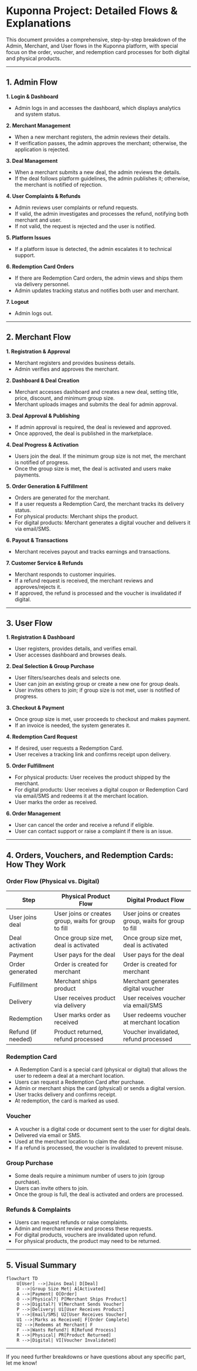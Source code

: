 # Kuponna Project: Detailed Flows & Explanations

This document provides a comprehensive, step-by-step breakdown of the Admin, Merchant, and User flows in the Kuponna platform, with special focus on the order, voucher, and redemption card processes for both digital and physical products.

---

## 1. Admin Flow

**1. Login & Dashboard**
- Admin logs in and accesses the dashboard, which displays analytics and system status.

**2. Merchant Management**
- When a new merchant registers, the admin reviews their details.
- If verification passes, the admin approves the merchant; otherwise, the application is rejected.

**3. Deal Management**
- When a merchant submits a new deal, the admin reviews the details.
- If the deal follows platform guidelines, the admin publishes it; otherwise, the merchant is notified of rejection.

**4. User Complaints & Refunds**
- Admin reviews user complaints or refund requests.
- If valid, the admin investigates and processes the refund, notifying both merchant and user.
- If not valid, the request is rejected and the user is notified.

**5. Platform Issues**
- If a platform issue is detected, the admin escalates it to technical support.

**6. Redemption Card Orders**
- If there are Redemption Card orders, the admin views and ships them via delivery personnel.
- Admin updates tracking status and notifies both user and merchant.

**7. Logout**
- Admin logs out.

---

## 2. Merchant Flow

**1. Registration & Approval**
- Merchant registers and provides business details.
- Admin verifies and approves the merchant.

**2. Dashboard & Deal Creation**
- Merchant accesses dashboard and creates a new deal, setting title, price, discount, and minimum group size.
- Merchant uploads images and submits the deal for admin approval.

**3. Deal Approval & Publishing**
- If admin approval is required, the deal is reviewed and approved.
- Once approved, the deal is published in the marketplace.

**4. Deal Progress & Activation**
- Users join the deal. If the minimum group size is not met, the merchant is notified of progress.
- Once the group size is met, the deal is activated and users make payments.

**5. Order Generation & Fulfillment**
- Orders are generated for the merchant.
- If a user requests a Redemption Card, the merchant tracks its delivery status.
- For physical products: Merchant ships the product.
- For digital products: Merchant generates a digital voucher and delivers it via email/SMS.

**6. Payout & Transactions**
- Merchant receives payout and tracks earnings and transactions.

**7. Customer Service & Refunds**
- Merchant responds to customer inquiries.
- If a refund request is received, the merchant reviews and approves/rejects it.
- If approved, the refund is processed and the voucher is invalidated if digital.

---

## 3. User Flow

**1. Registration & Dashboard**
- User registers, provides details, and verifies email.
- User accesses dashboard and browses deals.

**2. Deal Selection & Group Purchase**
- User filters/searches deals and selects one.
- User can join an existing group or create a new one for group deals.
- User invites others to join; if group size is not met, user is notified of progress.

**3. Checkout & Payment**
- Once group size is met, user proceeds to checkout and makes payment.
- If an invoice is needed, the system generates it.

**4. Redemption Card Request**
- If desired, user requests a Redemption Card.
- User receives a tracking link and confirms receipt upon delivery.

**5. Order Fulfillment**
- For physical products: User receives the product shipped by the merchant.
- For digital products: User receives a digital coupon or Redemption Card via email/SMS and redeems it at the merchant location.
- User marks the order as received.

**6. Order Management**
- User can cancel the order and receive a refund if eligible.
- User can contact support or raise a complaint if there is an issue.

---

## 4. Orders, Vouchers, and Redemption Cards: How They Work

### Order Flow (Physical vs. Digital)

| Step                | Physical Product Flow                                   | Digital Product Flow                                  |
|---------------------|--------------------------------------------------------|-------------------------------------------------------|
| User joins deal     | User joins or creates group, waits for group to fill    | User joins or creates group, waits for group to fill   |
| Deal activation     | Once group size met, deal is activated                  | Once group size met, deal is activated                 |
| Payment             | User pays for the deal                                  | User pays for the deal                                 |
| Order generated     | Order is created for merchant                           | Order is created for merchant                          |
| Fulfillment         | Merchant ships product                                  | Merchant generates digital voucher                     |
| Delivery            | User receives product via delivery                      | User receives voucher via email/SMS                    |
| Redemption          | User marks order as received                            | User redeems voucher at merchant location              |
| Refund (if needed)  | Product returned, refund processed                      | Voucher invalidated, refund processed                  |

### Redemption Card
- A Redemption Card is a special card (physical or digital) that allows the user to redeem a deal at a merchant location.
- Users can request a Redemption Card after purchase.
- Admin or merchant ships the card (physical) or sends a digital version.
- User tracks delivery and confirms receipt.
- At redemption, the card is marked as used.

### Voucher
- A voucher is a digital code or document sent to the user for digital deals.
- Delivered via email or SMS.
- Used at the merchant location to claim the deal.
- If a refund is processed, the voucher is invalidated to prevent misuse.

### Group Purchase
- Some deals require a minimum number of users to join (group purchase).
- Users can invite others to join.
- Once the group is full, the deal is activated and orders are processed.

### Refunds & Complaints
- Users can request refunds or raise complaints.
- Admin and merchant review and process these requests.
- For digital products, vouchers are invalidated upon refund.
- For physical products, the product may need to be returned.

---

## 5. Visual Summary

```mermaid
flowchart TD
    U[User] -->|Joins Deal| D[Deal]
    D -->|Group Size Met| A[Activated]
    A -->|Payment| O[Order]
    O -->|Physical?| P[Merchant Ships Product]
    O -->|Digital?| V[Merchant Sends Voucher]
    P -->|Delivery| U1[User Receives Product]
    V -->|Email/SMS| U2[User Receives Voucher]
    U1 -->|Marks as Received| F[Order Complete]
    U2 -->|Redeems at Merchant| F
    F -->|Wants Refund?| R[Refund Process]
    R -->|Physical| PR[Product Returned]
    R -->|Digital| VI[Voucher Invalidated]
```

---

If you need further breakdowns or have questions about any specific part, let me know!
